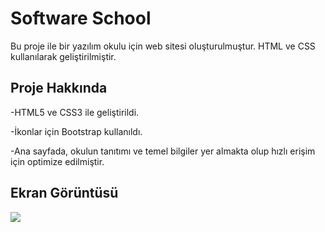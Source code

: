 
<h1> Software School </h1>

Bu proje ile bir yazılım okulu için web sitesi oluşturulmuştur. HTML ve CSS kullanılarak geliştirilmiştir.

<h2>Proje Hakkında</h2>

-HTML5 ve CSS3 ile geliştirildi.

-İkonlar için Bootstrap kullanıldı.

-Ana sayfada, okulun tanıtımı ve temel bilgiler yer almakta olup hızlı erişim için optimize edilmiştir.

<h2> Ekran Görüntüsü </h2>

![](newgif.gif)
